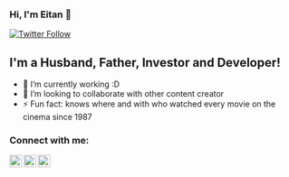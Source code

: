 ### Hi, I'm Eitan 👋

[![Twitter Follow](https://img.shields.io/twitter/follow/epeles?color=1DA1F2&logo=twitter&style=for-the-badge)](https://twitter.com/intent/follow?original_referer=https%3A%2F%2Fgithub.com%2Fepeles&screen_name=epeles)

## I'm a Husband, Father, Investor and Developer!

- 🌱 I’m currently working :D 
- 👯 I’m looking to collaborate with other content creator
- ⚡ Fun fact: knows where and with who watched every movie on the cinema since 1987

### Connect with me:

[<img align="left" alt="epeles | Twitter" width="22px" src="https://cdn.jsdelivr.net/npm/simple-icons@v3/icons/twitter.svg" />][twitter]
[<img align="left" alt="epeles | LinkedIn" width="22px" src="https://cdn.jsdelivr.net/npm/simple-icons@v3/icons/linkedin.svg" />][linkedin]
[<img align="left" alt="epeles | Instagram" width="22px" src="https://cdn.jsdelivr.net/npm/simple-icons@v3/icons/instagram.svg" />][instagram]

[twitter]: https://twitter.com/epeles
[instagram]: https://instagram.com/epeles
[linkedin]: https://linkedin.com/in/epeles

